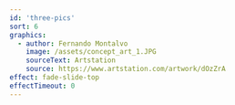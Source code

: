 ```yaml
---
id: 'three-pics'
sort: 6
graphics:
  - author: Fernando Montalvo
    image: /assets/concept_art_1.JPG
    sourceText: Artstation
    source: https://www.artstation.com/artwork/dOzZrA
effect: fade-slide-top
effectTimeout: 0
---
```

